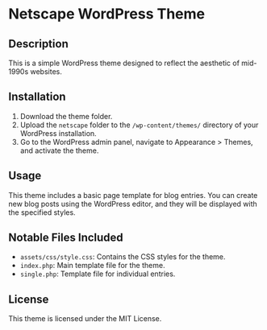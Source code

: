 # Netscape WordPress Theme

## Description
This is a simple WordPress theme designed to reflect the aesthetic of mid-1990s websites.

## Installation
1. Download the theme folder.
2. Upload the `netscape` folder to the `/wp-content/themes/` directory of your WordPress installation.
3. Go to the WordPress admin panel, navigate to Appearance > Themes, and activate the theme.

## Usage
This theme includes a basic page template for blog entries. You can create new blog posts using the WordPress editor, and they will be displayed with the specified styles.

## Notable Files Included
- `assets/css/style.css`: Contains the CSS styles for the theme.
- `index.php`: Main template file for the theme.
- `single.php`: Template file for individual entries.

## License
This theme is licensed under the MIT License.
